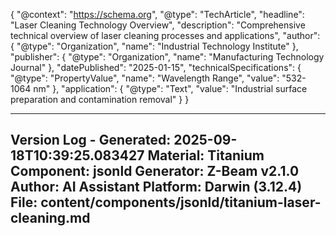 {
  "@context": "https://schema.org",
  "@type": "TechArticle",
  "headline": "Laser Cleaning Technology Overview",
  "description": "Comprehensive technical overview of laser cleaning processes and applications",
  "author": {
    "@type": "Organization",
    "name": "Industrial Technology Institute"
  },
  "publisher": {
    "@type": "Organization",
    "name": "Manufacturing Technology Journal"
  },
  "datePublished": "2025-01-15",
  "technicalSpecifications": {
    "@type": "PropertyValue",
    "name": "Wavelength Range",
    "value": "532-1064 nm"
  },
  "application": {
    "@type": "Text",
    "value": "Industrial surface preparation and contamination removal"
  }
}

---
Version Log - Generated: 2025-09-18T10:39:25.083427
Material: Titanium
Component: jsonld
Generator: Z-Beam v2.1.0
Author: AI Assistant
Platform: Darwin (3.12.4)
File: content/components/jsonld/titanium-laser-cleaning.md
---
